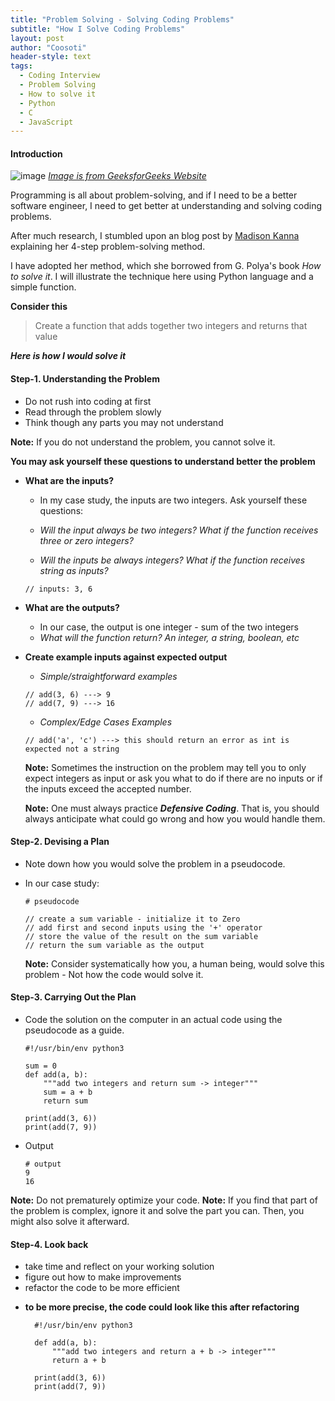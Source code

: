 ```yaml
---
title: "Problem Solving - Solving Coding Problems"
subtitle: "How I Solve Coding Problems"
layout: post
author: "Coosoti"
header-style: text
tags:
  - Coding Interview
  - Problem Solving
  - How to solve it
  - Python
  - C
  - JavaScript
---
```

#### Introduction

![image](https://media.geeksforgeeks.org/wp-content/cdn-uploads/20200305191534/How-to-Approach-a-Coding-Problem.png)
[*Image is from GeeksforGeeks Website*](https://www.geeksforgeeks.org/how-to-approach-a-coding-problem/)

Programming is all about problem-solving, and if I need to be a better software engineer, I need to get better at understanding and solving coding problems.

After much research, I stumbled upon an blog post by [Madison Kanna](https://www.freecodecamp.org/news/how-to-solve-coding-problems/) explaining her 4-step problem-solving method.

I have adopted her method, which she borrowed from G. Polya's book *How to solve it*. I will illustrate the technique here using Python language and a simple function.

**Consider this**

> Create a function that adds together two integers and returns that value

***Here is how I would solve it***

#### Step-1. Understanding the Problem

* Do not rush into coding at first
* Read through the problem slowly
* Think though any parts you may not understand

**Note:** If you do not understand the problem, you cannot solve it.

**You may ask yourself these questions to understand better the problem**

- **What are the inputs?**

    * In my case study, the inputs are two integers. Ask yourself these questions:

    * *Will the input always be two integers? What if the function receives three or zero integers?*
    * *Will the inputs be always integers? What if the function receives string as inputs?*

    ```
    // inputs: 3, 6
    ```


- **What are the outputs?**

    * In our case, the output is one integer - sum of the two integers
    * *What will the function return? An integer, a string, boolean, etc*

- **Create example inputs against expected output**

    * *Simple/straightforward examples*

    ```
    // add(3, 6) ---> 9
    // add(7, 9) ---> 16
    ```

    * *Complex/Edge Cases Examples*

    ```
    // add('a', 'c') ---> this should return an error as int is expected not a string
    ```

    **Note:** Sometimes the instruction on the problem may tell you to only
 expect integers as input or ask you what to do if there are no inputs or if the inputs exceed the accepted number.

    **Note:** One must always practice ***Defensive Coding***. That is, you should always anticipate what could go wrong and how you would handle them.

#### Step-2. Devising a Plan

- Note down how you would solve the problem in a pseudocode.

- In our case study:

    ```
    # pseudocode

    // create a sum variable - initialize it to Zero
    // add first and second inputs using the '+' operator
    // store the value of the result on the sum variable
    // return the sum variable as the output
    ```

    **Note:** Consider systematically how you, a human being, would solve this problem - Not how the code would solve it.

#### Step-3. Carrying Out the Plan

* Code the solution on the computer in an actual code using the pseudocode as a guide.

    ```
    #!/usr/bin/env python3

    sum = 0
    def add(a, b):
        """add two integers and return sum -> integer"""
        sum = a + b
        return sum

    print(add(3, 6))
    print(add(7, 9))
    ```

* Output

    ```
    # output
    9
    16
    ```

**Note:** Do not prematurely optimize your code.
**Note:** If you find that part of the problem is complex, ignore it and solve the part you can. Then, you might also solve it afterward.

#### Step-4. Look back

* take time and reflect on your working solution
* figure out how to make improvements
* refactor the code to be more efficient

- **to be more precise, the code could look like this after refactoring**

   ```
     #!/usr/bin/env python3

     def add(a, b):
         """add two integers and return a + b -> integer"""
         return a + b

     print(add(3, 6))
     print(add(7, 9))
     ```
